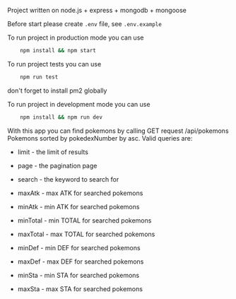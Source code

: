 Project written on node.js + express + mongodb + mongoose

Before start please create `.env` file, see `.env.example`

To run project in production mode you can use

```sh
    npm install && npm start
```

To run project tests you can use

```sh
    npm run test
```

don't forget to install pm2 globally

To run project in development mode you can use

```sh
    npm install && npm run dev
```

With this app you can find pokemons by calling GET request /api/pokemons
Pokemons sorted by pokedexNumber by asc.
Valid queries are:

- limit - the limit of results
- page - the pagination page
- search - the keyword to search for

- maxAtk - max ATK for searched pokemons
- minAtk - min ATK for searched pokemons
- minTotal - min TOTAL for searched pokemons
- maxTotal - max TOTAL for searched pokemons
- minDef - min DEF for searched pokemons
- maxDef - max DEF for searched pokemons
- minSta - min STA for searched pokemons
- maxSta - max STA for searched pokemons
